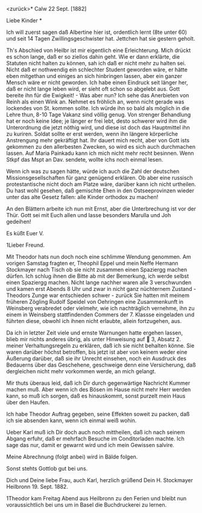 <zurück>* Calw 22 Sept. [1882]

Liebe Kinder <Marie>*

Ich will zuerst sagen daß Albertine hier ist, ordentlich lernt (8te unter 60) und seit 14 Tagen Zwillingsgeschwister hat. Jettchen hat sie gestern geholt.

Th's Abschied von Heilbr ist mir eigentlich eine Erleichterung. Mich drückt es schon lange, daß er so ziellos dahin geht. Wie er dann erklärte, die Statuten nicht halten zu können, sah ich daß er nicht mehr zu halten sei. Nicht daß er nothwendig ein schlechter Student geworden wäre, er hätte eben mitgethan und einiges an sich hinbringen lassen, aber ein ganzer Mensch wäre er nicht geworden. Ich habe einen Eindruck seit länger her, daß er nicht lange leben wird, er sieht oft schon so abgelebt aus. Gott bereite ihn für die Ewigkeit! - Was aber nun? Ich sehe das Anerbieten von Reinh als einen Wink an. Nehmet es fröhlich an, wenn nicht gerade was lockendes von St. kommen sollte. Ich würde ihn so bald als möglich in die Lehre thun, 8-10 Tage Vakanz sind völlig genug. Von strenger Behandlung hat er noch keine Idee; je länger er frei lebt, desto schwerer wird ihm die Unterordnung die jetzt nöthig wird, und diese ist doch das Hauptmittel ihn zu kuriren. Soldat sollte er erst werden, wenn ihn längere körperliche Anstrengung mehr gekräftigt hat. Ihr dauert mich recht, aber von Gott ists gekommen zu den allerbesten Zwecken, so wird es sich auch durchmachen lassen. 
Auf Maria Painkadu kann ich mich nicht mehr recht besinnen. Wenn Stkpf das Mspt an Dav. sendete, wollte ichs noch einmal lesen.

Wenn ich was zu sagen hätte, würde ich auch die Zahl der deutschen Missionsgesellschaften für ganz genügend erklären. Ob aber eine russisch protestantische nicht doch am Platze wäre, darüber kann ich nicht urtheilen. Du hast wohl gesehen, daß gemischte Ehen in den Ostseeprovinzen wieder unter das alte Gesetz fallen: alle Kinder orthodox zu machen!

An den Blättern arbeite ich nun mit Ernst, aber die Unterbrechung ist vor der Thür. Gott sei mit Euch allen und lasse besonders Marulla und Joh gedeihen!

 Es küßt Euer V.



1Lieber Freund.

Mit Theodor hats nun doch noch eine schlimme Wendung genommen. Am vorigen Samstag fragten er, Theophil Eppel und mein Neffe Hermann Stockmayer nach Tisch ob sie nicht zusammen einen Spaziergg machen dürfen. Ich schlug ihnen die Bitte ab mit der Bemerkung, ich werde selbst einen Spaziergg machen. Nicht lange nachher waren alle 3 verschwunden und kamen erst Abends 8 Uhr und zwar in nicht ganz nüchternem Zustand - Theodors Zunge war entschieden schwer - zurück Sie hatten mit meinem früheren Zögling Rudolf Speidel von Oehringen eine Zusammenkunft in Weinsberg verabredet oder vielmehr, wie ich nachträglich vernehme, ihn zu einem in Weinsberg stattfindenden Commers der 7. Klassse eingeladen und führten diese, obwohl ich ihnen nicht erlaubte, allein fortzugehen, aus.

Da ich in letzter Zeit viele und ernste Warnungen hatte ergehen lassen, blieb mir nichts anderes übrig, als unter Hinweisung auf  3, Absatz 2. meiner Verhaltungsregeln zu erklären, daß ich sie nicht behalten könne. Sie waren darüber höchst betroffen, bis jetzt ist aber von keinem weder eine Äußerung darüber, daß sie ihr Unrecht einsehen, noch ein Ausdruck des Bedauerns über das Geschehene, geschweige denn eine Versicherung, daß dergleichen nicht mehr vorkommen werde, an mich gelangt.

Mir thuts überaus leid, daß ich Dir durch gegenwärtige Nachricht Kummer machen muß. Aber wenn ich des Bösen im Hause nicht mehr Herr werden kann, so muß ich sorgen, daß es hinauskommt, sonst purzelt mein Haus über den Haufen.

Ich habe Theodor Auftrag gegeben, seine Effekten soweit zu packen, daß ich sie absenden kann, wenn ich einmal weiß wohin.

Ueber Karl muß ich Dir doch auch noch mittheilen, daß ich nach seinem Abgang erfuhr, daß er mehrfach Besuche im Conditorladen machte. Ich sage das nur, damit er gewarnt wird und ich mein Gewissen salvire.

Meine Abrechnung (folgt anbei) wird in Bälde folgen.

Sonst stehts Gottlob gut bei uns.

Dich und Deine liebe Frau, auch Karl, herzlich grüßend
 Dein
 H. Stockmayer
Heilbronn 19. Sept. 1882.


1Theodor kam Freitag Abend aus Heilbronn zu den Ferien und bleibt nun voraussichtlich bei uns um in Basel die Buchdruckerei zu lernen. 